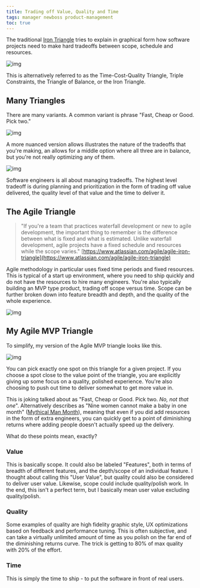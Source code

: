 ```yaml
---
title: Trading off Value, Quality and Time
tags: manager newboss product-management
toc: true
---
```


The traditional [Iron Triangle](https://en.wikipedia.org/wiki/Project_management_triangle)
tries to explain in graphical form how software projects need to make hard
tradeoffs between scope, schedule and resources.

![img](/blog/images/ironTriangle.jpg)

This is alternatively referred to as the Time-Cost-Quality Triangle,
Triple Constraints, the Triangle of Balance, or the Iron Triangle.

## Many Triangles

There are many variants. A common variant is phrase "Fast, Cheap or Good. Pick two."

![img](/blog/images/fast-cheap-good.png)

A more nuanced version allows illustrates the nature of the tradeoffs that
you're making, an allows for a middle option where all three are in balance, but
you're not really optimizing any of them.

![img](/blog/images/Project_Management_Triangle.jpg)

Software engineers is all about managing tradeoffs. The highest level
tradeoff is during planning and prioritization in the form of trading off
value delivered, the quality level of that value and the time to deliver it.

## The Agile Triangle

>"If you're a team that practices waterfall development or new to agile development, the important thing to remember is the difference between what is fixed and what is estimated. Unlike waterfall development, agile projects have a fixed schedule and resources while the scope varies."
[https://www.atlassian.com/agile/agile-iron-triangle](https://www.atlassian.com/agile/agile-iron-triangle)

Agile methodology in particular uses fixed time periods and fixed resources. This
is typical of a start up environment, where you need to ship quickly and do not
have the resources to hire many engineers. You're also typically building an
MVP type product, trading off scope versus time. Scope can be further broken
down into feature breadth and depth, and the quality of the whole experience.

![img](/blog/images/agiletriangle.jpg)


## My Agile MVP Triangle

To simplify, my version of the Agile MVP triangle looks like this.

![img](/blog/images/Value-Quality-Time.png)

You can pick exactly one spot on this triangle for a given project. If you
choose a spot close to the value point of the triangle, you are explicitly
giving up some focus on a quality, polished experience. You're also choosing to
push out time to deliver somewhat to get more value in.

This is joking talked about as "Fast, Cheap or Good. Pick two. *No, not that one*".
Alternatively describes as "Nine women cannot make a baby in one month"
([Mythical Man Month](https://en.wikipedia.org/wiki/The_Mythical_Man-Month)),
meaning that even if you did add resources in the form of extra engineers,
you can quickly get to a point of diminishing returns where adding people
doesn't actually speed up the delivery.

What do these points mean, exactly?

### Value

This is basically scope. It could also be labeled "Features", both in terms of
breadth of different features, and the depth/scope of an individual feature. I
thought about calling this "User Value", but quality could also be considered to
deliver user value. Likewise, scope could include quality/polish work. In the
end, this isn't a perfect term, but I basically mean user value excluding
quality/polish.

### Quality

Some examples of quality are high fidelity graphic style, UX optimizations
based on feedback and performance tuning. This is often subjective, and can
take a virtually unlimited amount of time as you polish on the far end of the
diminishing returns curve. The trick is getting to 80% of max quality with 20%
of the effort.

### Time

This is simply the time to ship - to put the software in front of real users.

